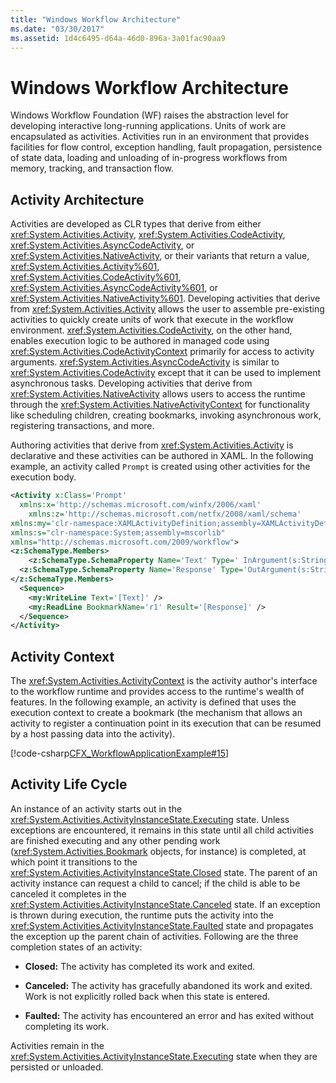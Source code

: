 ```yaml
---
title: "Windows Workflow Architecture"
ms.date: "03/30/2017"
ms.assetid: 1d4c6495-d64a-46d0-896a-3a01fac90aa9
---
```

# Windows Workflow Architecture
Windows Workflow Foundation (WF) raises the abstraction level for developing interactive long-running applications. Units of work are encapsulated as activities. Activities run in an environment that provides facilities for flow control, exception handling, fault propagation, persistence of state data, loading and unloading of in-progress workflows from memory, tracking, and transaction flow.  
  
## Activity Architecture  
 Activities are developed as CLR types that derive from either <xref:System.Activities.Activity>, <xref:System.Activities.CodeActivity>, <xref:System.Activities.AsyncCodeActivity>, or <xref:System.Activities.NativeActivity>, or their variants that return a value, <xref:System.Activities.Activity%601>, <xref:System.Activities.CodeActivity%601>, <xref:System.Activities.AsyncCodeActivity%601>, or <xref:System.Activities.NativeActivity%601>. Developing activities that derive from <xref:System.Activities.Activity> allows the user to assemble pre-existing activities to quickly create units of work that execute in the workflow environment. <xref:System.Activities.CodeActivity>, on the other hand, enables execution logic to be authored in managed code using <xref:System.Activities.CodeActivityContext> primarily for access to activity arguments. <xref:System.Activities.AsyncCodeActivity> is similar to <xref:System.Activities.CodeActivity> except that it can be used to implement asynchronous tasks. Developing activities that derive from <xref:System.Activities.NativeActivity> allows users to access the runtime through the <xref:System.Activities.NativeActivityContext> for functionality like scheduling children, creating bookmarks, invoking asynchronous work, registering transactions, and more.  
  
 Authoring activities that derive from <xref:System.Activities.Activity> is declarative and these activities can be authored in XAML. In the following example, an activity called `Prompt` is created using other activities for the execution body.  
  
```xml  
<Activity x:Class='Prompt'  
  xmlns:x='http://schemas.microsoft.com/winfx/2006/xaml'  
    xmlns:z='http://schemas.microsoft.com/netfx/2008/xaml/schema'  
xmlns:my='clr-namespace:XAMLActivityDefinition;assembly=XAMLActivityDefinition'  
xmlns:s="clr-namespace:System;assembly=mscorlib"  
xmlns="http://schemas.microsoft.com/2009/workflow">  
<z:SchemaType.Members>  
    <z:SchemaType.SchemaProperty Name='Text' Type=' InArgument(s:String)' />  
  <z:SchemaType.SchemaProperty Name='Response' Type='OutArgument(s:String)' />  
</z:SchemaType.Members>  
  <Sequence>  
    <my:WriteLine Text='[Text]' />  
    <my:ReadLine BookmarkName='r1' Result='[Response]' />  
  </Sequence>  
</Activity>  
```  
  
## Activity Context  
 The <xref:System.Activities.ActivityContext> is the activity author's interface to the workflow runtime and provides access to the runtime's wealth of features. In the following example, an activity is defined that uses the execution context to create a bookmark (the mechanism that allows an activity to register a continuation point in its execution that can be resumed by a host passing data into the activity).  
  
 [!code-csharp[CFX_WorkflowApplicationExample#15](../../../samples/snippets/csharp/VS_Snippets_CFX/cfx_workflowapplicationexample/cs/program.cs#15)]  
  
## Activity Life Cycle  
 An instance of an activity starts out in the <xref:System.Activities.ActivityInstanceState.Executing> state. Unless exceptions are encountered, it remains in this state until all child activities are finished executing and any other pending work (<xref:System.Activities.Bookmark> objects, for instance) is completed, at which point it transitions to the <xref:System.Activities.ActivityInstanceState.Closed> state. The parent of an activity instance can request a child to cancel; if the child is able to be canceled it completes in the <xref:System.Activities.ActivityInstanceState.Canceled> state. If an exception is thrown during execution, the runtime puts the activity into the <xref:System.Activities.ActivityInstanceState.Faulted> state and propagates the exception up the parent chain of activities. Following are the three completion states of an activity:  
  
-   **Closed:** The activity has completed its work and exited.  
  
-   **Canceled:** The activity has gracefully abandoned its work and exited. Work is not explicitly rolled back when this state is entered.  
  
-   **Faulted:** The activity has encountered an error and has exited without completing its work.  
  
 Activities remain in the <xref:System.Activities.ActivityInstanceState.Executing> state when they are persisted or unloaded.
